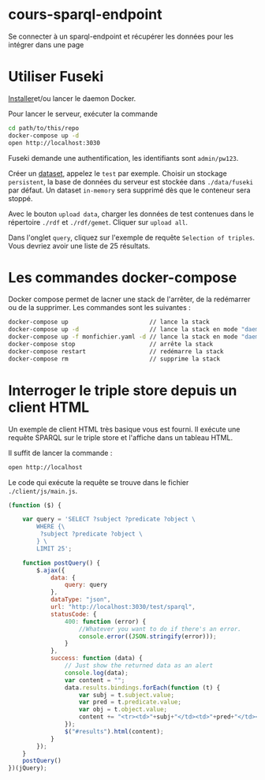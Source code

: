 # cours-sparql-endpoint
Se connecter à un sparql-endpoint et récupérer les données pour les intégrer dans une page

# Utiliser Fuseki
[Installer](https://docs.docker.com/install/)et/ou lancer le daemon Docker.

Pour lancer le serveur, exécuter la commande
```bash
cd path/to/this/repo
docker-compose up -d
open http://localhost:3030
```

Fuseki demande une authentification, les identifiants sont `admin/pw123`.

Créer un [dataset](http://localhost:3030/manage.html), appelez le `test` par exemple.
Choisir un stockage `persistent`, la base de données du serveur est stockée dans `./data/fuseki` par défaut.
Un dataset `in-memory` sera supprimé dès que le conteneur sera stoppé.

Avec le bouton `upload data`, charger les données de test contenues dans le répertoire `./rdf` et `./rdf/gemet`. Cliquer sur `upload all`.


Dans l'onglet `query`, cliquez sur l'exemple de requête `Selection of triples`.
Vous devriez avoir une liste de 25 résultats.

# Les commandes docker-compose
Docker compose permet de lacner une stack de l'arrêter, de la redémarrer ou de la supprimer.
Les commandes sont les suivantes : 

```bash
docker-compose up                       // lance la stack
docker-compose up -d                    // lance la stack en mode "daemon"
docker-compose up -f monfichier.yaml -d // lance la stack en mode "daemon" avec un nom de fichier custom
docker-compose stop                     // arrête la stack
docker-compose restart                  // redémarre la stack
docker-compose rm                       // supprime la stack 
```

# Interroger le triple store depuis un client HTML
Un exemple de client HTML très basique vous est fourni.
Il exécute une requête SPARQL sur le triple store et l'affiche dans un tableau HTML.

Il suffit de lancer la commande :
```bash
open http://localhost
```

Le code qui exécute la requête se trouve dans le fichier `./client/js/main.js`.

```javascript
(function ($) {

    var query = 'SELECT ?subject ?predicate ?object \
        WHERE {\
         ?subject ?predicate ?object \
        } \
        LIMIT 25';

    function postQuery() {
        $.ajax({
            data: {
                query: query
            },
            dataType: "json",
            url: "http://localhost:3030/test/sparql",
            statusCode: {
                400: function (error) {
                    //Whatever you want to do if there's an error.
                    console.error((JSON.stringify(error)));
                }
            },
            success: function (data) {
                // Just show the returned data as an alert
                console.log(data);
                var content = "";
                data.results.bindings.forEach(function (t) {
                    var subj = t.subject.value;
                    var pred = t.predicate.value;
                    var obj = t.object.value;
                    content += "<tr><td>"+subj+"</td><td>"+pred+"</td><td>"+obj+"</td></tr>"
                });
                $("#results").html(content);
            }
        });
    }
    postQuery()
})(jQuery);

```